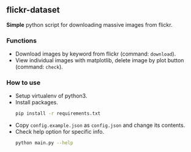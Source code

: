 ## flickr-dataset

**Simple** python script for downloading massive images from flickr.

### Functions

- Download images by keyword from flickr (command: `download`).
- View individual images with matplotlib, delete image by plot button (command: `check`).

### How to use

- Setup virtualenv of python3.
- Install packages.
    ```bash
    pip install -r requirements.txt
    ```
- Copy `config.example.json` as `config.json` and change its contents.
- Check help option for specific info.
    ```bash
    python main.py --help
    ```
